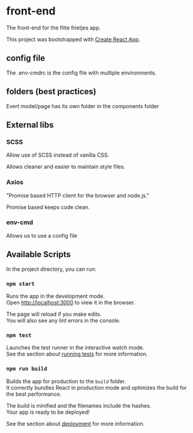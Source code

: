 # front-end
The front-end for the fitte frietjes app.

This project was bootstrapped with [Create React App](https://github.com/facebook/create-react-app).

## config file

The .env-cmdrc is the config file with multiple environments.

## folders (best practices)

Evert model/page has its own folder in the components folder

## External libs

### SCSS
Allow use of SCSS instead of vanilla CSS.

Allows cleaner and easier to maintain style files.

### Axios
"Promise based HTTP client for the browser and node.js."

Promise based keeps code clean.

### env-cmd
Allows us to use a config file

## Available Scripts

In the project directory, you can run:

### `npm start`

Runs the app in the development mode.\
Open [http://localhost:3000](http://localhost:3000) to view it in the browser.

The page will reload if you make edits.\
You will also see any lint errors in the console.

### `npm test`

Launches the test runner in the interactive watch mode.\
See the section about [running tests](https://facebook.github.io/create-react-app/docs/running-tests) for more information.

### `npm run build`

Builds the app for production to the `build` folder.\
It correctly bundles React in production mode and optimizes the build for the best performance.

The build is minified and the filenames include the hashes.\
Your app is ready to be deployed!

See the section about [deployment](https://facebook.github.io/create-react-app/docs/deployment) for more information.